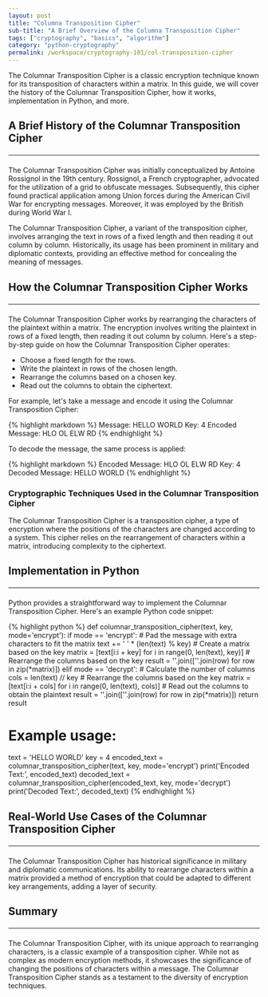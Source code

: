 ```yaml
---
layout: post
title: "Columna Transposition Cipher"
sub-title: "A Brief Overview of the Columna Transposition Cipher"
tags: ["cryptography", "basics", "algorithm"]
category: "python-cryptography"
permalink: /workspace/cryptography-101/col-transposition-cipher
---
```


The Columnar Transposition Cipher is a classic encryption technique known for its transposition of characters within a matrix. In this guide, we will cover the history of the Columnar Transposition Cipher, how it works, implementation in Python, and more.

## A Brief History of the Columnar Transposition Cipher <hr>

The Columnar Transposition Cipher was initially conceptualized by Antoine Rossignol in the 19th century. Rossignol, a French cryptographer, advocated for the utilization of a grid to obfuscate messages. Subsequently, this cipher found practical application among Union forces during the American Civil War for encrypting messages. Moreover, it was employed by the British during World War I.

The Columnar Transposition Cipher, a variant of the transposition cipher, involves arranging the text in rows of a fixed length and then reading it out column by column. Historically, its usage has been prominent in military and diplomatic contexts, providing an effective method for concealing the meaning of messages.

## How the Columnar Transposition Cipher Works <hr>

The Columnar Transposition Cipher works by rearranging the characters of the plaintext within a matrix. The encryption involves writing the plaintext in rows of a fixed length, then reading it out column by column. Here's a step-by-step guide on how the Columnar Transposition Cipher operates:

- Choose a fixed length for the rows.
- Write the plaintext in rows of the chosen length.
- Rearrange the columns based on a chosen key.
- Read out the columns to obtain the ciphertext.

For example, let's take a message and encode it using the Columnar Transposition Cipher:

{% highlight markdown %}
Message: HELLO WORLD
Key: 4
Encoded Message:
HLO OL ELW RD
{% endhighlight %}

To decode the message, the same process is applied:

{% highlight markdown %}
Encoded Message:
HLO OL ELW RD
Key: 4
Decoded Message: HELLO WORLD
{% endhighlight %}

### Cryptographic Techniques Used in the Columnar Transposition Cipher

The Columnar Transposition Cipher is a transposition cipher, a type of encryption where the positions of the characters are changed according to a system. This cipher relies on the rearrangement of characters within a matrix, introducing complexity to the ciphertext.

## Implementation in Python <hr>

Python provides a straightforward way to implement the Columnar Transposition Cipher. Here's an example Python code snippet:

{% highlight python %}
def columnar_transposition_cipher(text, key, mode='encrypt'):
    if mode == 'encrypt':
        # Pad the message with extra characters to fit the matrix
        text += ' ' * (len(text) % key)
        # Create a matrix based on the key
        matrix = [text[i:i + key] for i in range(0, len(text), key)]
        # Rearrange the columns based on the key
        result = ''.join([''.join(row) for row in zip(*matrix)])
    elif mode == 'decrypt':
        # Calculate the number of columns
        cols = len(text) // key
        # Rearrange the columns based on the key
        matrix = [text[i:i + cols] for i in range(0, len(text), cols)]
        # Read out the columns to obtain the plaintext
        result = ''.join([''.join(row) for row in zip(*matrix)])
    return result

# Example usage:
text = 'HELLO WORLD'
key = 4
encoded_text = columnar_transposition_cipher(text, key, mode='encrypt')
print('Encoded Text:', encoded_text)
decoded_text = columnar_transposition_cipher(encoded_text, key, mode='decrypt')
print('Decoded Text:', decoded_text)
{% endhighlight %}

## Real-World Use Cases of the Columnar Transposition Cipher <hr>

The Columnar Transposition Cipher has historical significance in military and diplomatic communications. Its ability to rearrange characters within a matrix provided a method of encryption that could be adapted to different key arrangements, adding a layer of security.

## Summary <hr>

The Columnar Transposition Cipher, with its unique approach to rearranging characters, is a classic example of a transposition cipher. While not as complex as modern encryption methods, it showcases the significance of changing the positions of characters within a message. The Columnar Transposition Cipher stands as a testament to the diversity of encryption techniques.
